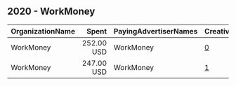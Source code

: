## 2020 - WorkMoney 
|OrganizationName|Spent|PayingAdvertiserNames|CreativeUrls|Impressions|Genders|AgeBrackets|CountryCodes|BillingAddresses|CandidateBallotInformation|
|:---|---:|:---|:---|---:|:---|:---|:---|:---|:---|
|WorkMoney|252.00 USD|WorkMoney|[0](https://www.snap.com/political-ads/asset/18c2bcc05f4e19dd71eb4fcddc97bee4543063fd310a9a0c60bc9db516e7fff6?mediaType=mp4)|44,830|FEMALE|30+|united states|US|Second Stimulus|
|WorkMoney|247.00 USD|WorkMoney|[1](https://www.snap.com/political-ads/asset/0625436a02d193a52c343739351f43a058b2ca9a6fcc9584bc060dfcd6777237?mediaType=mp4)|45,259|FEMALE|30+|united states|US|Second Stimulus|
